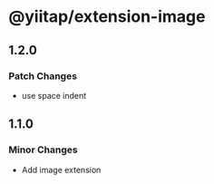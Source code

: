 # @yiitap/extension-image

## 1.2.0

### Patch Changes

- use space indent

## 1.1.0

### Minor Changes

- Add image extension
